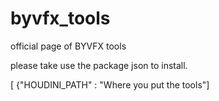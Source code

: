 # byvfx_tools
official page of BYVFX tools

please take use the package json to install.

 [ {"HOUDINI_PATH" : "Where you put the tools"]
